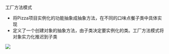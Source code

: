 工厂方法模式

- 将Pizza项目实例化的功能抽象成抽象方法，在不同的口味点餐子类中具体实现
- 定义了一个创建对象的抽象方法，由子类决定要实例化的类。工厂方法模式将对象实力化推迟到子类

![](../../images/WX20200406-172935@2x.png)

